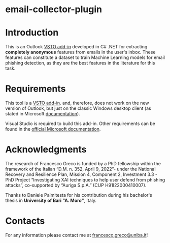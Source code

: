 # email-collector-plugin

# Introduction 

This is an Outlook [VSTO add-in](https://learn.microsoft.com/en-us/visualstudio/vsto/getting-started-programming-vsto-add-ins?view=vs-2022) developed in C# .NET for extracting **completely anonymous** features from emails in the user's inbox. 
These features can constitute a dataset to train Machine Learning models for email phishing detection, as they are the best features in the literature for this task.


# Requirements 

This tool is a [VSTO add-in](https://learn.microsoft.com/en-us/visualstudio/vsto/getting-started-programming-vsto-add-ins?view=vs-2022). and, therefore, does not work on the new version of Outlook, but just on the classic Windows desktop client (as stated in Microsoft [documentation](https://learn.microsoft.com/en-us/office/dev/add-ins/overview/office-add-ins)). 

Visual Studio is required to build this add-in. Other requirements can be found in the [official Microsoft documentation](https://learn.microsoft.com/en-us/visualstudio/vsto/getting-started-programming-vsto-add-ins?view=vs-2022).


# Acknowledgments

The research of Francesco Greco is funded by a PhD fellowship within the framework of the Italian “D.M. n. 352, April 9, 2022”- under the National Recovery and Resilience Plan, Mission 4, Component 2, Investment 3.3 - PhD Project “Investigating XAI techniques to help user defend from phishing attacks”, co-supported by “Auriga S.p.A.” (CUP H91I22000410007).

Thanks to Daniele Palmitesta for his contribution during his bachelor's thesis in **University of Bari "A. Moro"**, Italy.


# Contacts

For any information please contact me at <francesco.greco@uniba.it>!
